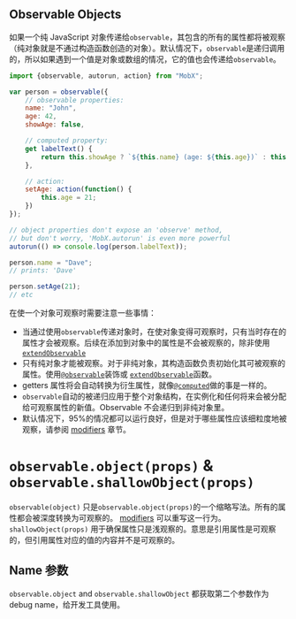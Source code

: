 ## Observable Objects

如果一个纯 JavaScript 对象传递给`observable`，其包含的所有的属性都将被观察（纯对象就是不通过构造函数创造的对象）。默认情况下，`observable`是递归调用的，所以如果遇到一个值是对象或数组的情况，它的值也会传递给`observable`。

```javascript
import {observable, autorun, action} from "MobX";

var person = observable({
    // observable properties:
	name: "John",
	age: 42,
	showAge: false,

    // computed property:
	get labelText() {
		return this.showAge ? `${this.name} (age: ${this.age})` : this.name;
	},

    // action:
    setAge: action(function() {
        this.age = 21;
    })
});

// object properties don't expose an 'observe' method,
// but don't worry, 'MobX.autorun' is even more powerful
autorun(() => console.log(person.labelText));

person.name = "Dave";
// prints: 'Dave'

person.setAge(21);
// etc
```

在使一个对象可观察时需要注意一些事情：

* 当通过使用`observable`传递对象时，在使对象变得可观察时，只有当时存在的属性才会被观察。后续在添加到对象中的属性是不会被观察的，除非使用[`extendObservable`](extend-observable.md)
* 只有纯对象才能被观察。对于非纯对象，其构造函数负责初始化其可被观察的属性。使用[`@observable`](observable.md)装饰或 [`extendObservable`](extend-observable.md)函数。
* getters 属性将会自动转换为衍生属性，就像[`@computed`](computed-decorator)做的事是一样的。
* `observable`自动的被递归应用于整个对象结构，在实例化和任何将来会被分配给可观察属性的新值。Observable 不会递归到非纯对象里。
* 默认情况下，95%的情况都可以运行良好，但是对于哪些属性应该细粒度地被观察，请参阅 [modifiers](modifiers.md) 章节。

# `observable.object(props)` & `observable.shallowObject(props)`

`observable(object)` 只是`observable.object(props)`的一个缩略写法。所有的属性都会被深度转换为可观察的。
[modifiers](modifiers.md) 可以重写这一行为。
`shallowObject(props)` 用于确保属性只是浅观察的。意思是引用属性是可观察的，但引用属性对应的值的内容并不是可观察的。

## Name 参数

`observable.object` and `observable.shallowObject` 都获取第二个参数作为debug name，给开发工具使用。
